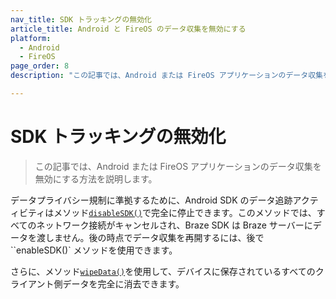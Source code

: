 ```yaml
---
nav_title: SDK トラッキングの無効化
article_title: Android と FireOS のデータ収集を無効にする
platform: 
  - Android
  - FireOS
page_order: 8
description: "この記事では、Android または FireOS アプリケーションのデータ収集を無効にする方法を説明します。"

---
```


# SDK トラッキングの無効化

> この記事では、Android または FireOS アプリケーションのデータ収集を無効にする方法を説明します。

データプライバシー規制に準拠するために、Android SDK のデータ追跡アクティビティはメソッド[`disableSDK()`][1]で完全に停止できます。このメソッドでは、すべてのネットワーク接続がキャンセルされ、Braze SDK は Braze サーバーにデータを渡しません。後の時点でデータ収集を再開するには、後で ``enableSDK()` メソッドを使用できます。

さらに、メソッド[`wipeData()`][3]を使用して、デバイスに保存されているすべてのクライアント側データを完全に消去できます。

[1]: https://braze-inc.github.io/braze-android-sdk/kdoc/braze-android-sdk/com.braze/-braze/-companion/disable-sdk.html
[2]: https://braze-inc.github.io/braze-android-sdk/kdoc/braze-android-sdk/com.braze/-braze/-companion/enable-sdk.html
[3]: https://braze-inc.github.io/braze-android-sdk/kdoc/braze-android-sdk/com.braze/-braze/-companion/wipe-data.html
